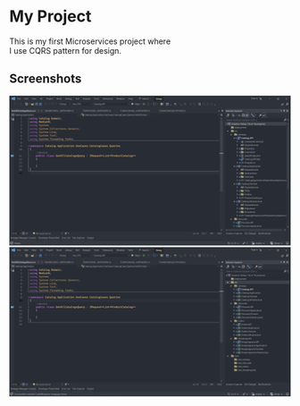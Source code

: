 # My Project

This is my first Microservices project where <br>I use CQRS pattern for design.

## Screenshots

![Screenshot 1](/Screenshot%202024-04-30%20084313.png)
![Screenshot 2](/Screenshot%202024-04-30%20084000.png)
